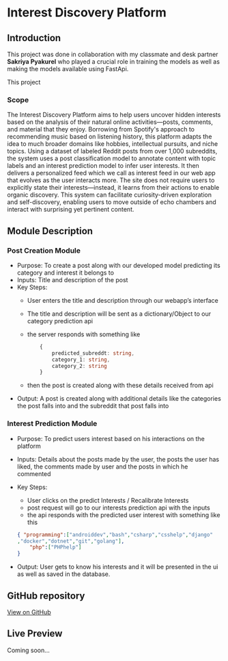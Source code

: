 

# Interest Discovery Platform

## Introduction
This project was done in collaboration with my classmate and desk partner **Sakriya Pyakurel** who played a crucial role in training the models as well as making the models available using FastApi.



This project 
### Scope
The Interest Discovery Platform aims to help users uncover hidden interests based on the
analysis of their natural online activities—posts, comments, and material that they enjoy.
Borrowing from Spotify&#39;s approach to recommending music based on listening history,
this platform adapts the idea to much broader domains like hobbies, intellectual pursuits,
and niche topics. Using a dataset of labeled Reddit posts from over 1,000 subreddits, the
system uses a post classification model to annotate content with topic labels and an
interest prediction model to infer user interests. It then delivers a personalized feed which 
we call as interest feed in our web app  that evolves as the user interacts more. The site does not 
require users to explicitly state their interests—instead, it learns from their actions to enable 
organic discovery. This system can facilitate curiosity-driven exploration and self-discovery, enabling 
users to move outside of echo chambers and interact with surprising yet pertinent content.


## Module Description

### Post Creation Module

- Purpose: To create a post along with our developed model predicting its category and interest it belongs to
- Inputs: Title and description of the post
- Key Steps:
    - User enters the title and description through our webapp’s interface
    - The title and description will be sent as a dictionary/Object to our category prediction api
    - the server responds with something like
        
        ```typescript
        	{
        		predicted_subreddt: string,
        		category_1: string,
        		category_2: string
        	}
        ```
        
    - then the post is created along with these details received from api
- Output: A post is created along with additional details like the categories the post falls into and the subreddit that post falls into

### Interest Prediction Module

- Purpose: To predict users interest based on his interactions on the platform
- Inputs: Details about the posts made by the user, the posts the user has liked, the comments made by user and the posts in which he commented
- Key Steps:
    - User clicks on the predict Interests /  Recalibrate Interests
    - post request will go to  our interests prediction api with the inputs
    - the api responds with the predicted user interest with something like this
    
    ```json
    { "programming":["androiddev","bash","csharp","csshelp","django"
    ,"docker","dotnet","git","golang"],
    	"php":["PHPhelp"]
    }
    ```
    
- Output: User gets to know his interests and it will be presented in the ui as well as saved in the database.


## GitHub repository

[View on GitHub](https://github.com/whoispratik/interest_discovery_platform)

## Live Preview
Coming soon...